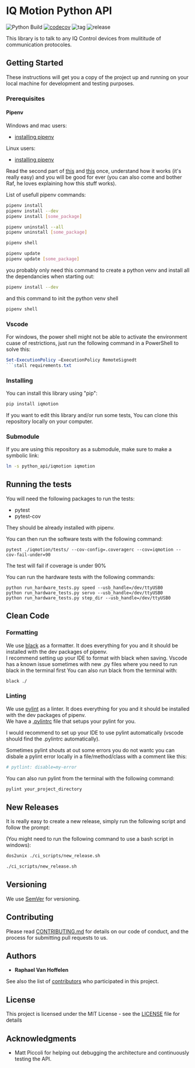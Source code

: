 # IQ Motion Python API

![Python Build](https://github.com/iq-motion-control/iq-module-communication-python/workflows/Python%20Build/badge.svg)
[![codecov](https://codecov.io/gh/iq-motion-control/iq-module-communication-python/branch/master/graph/badge.svg)](https://codecov.io/gh/iq-motion-control/iq-module-communication-python)
![tag](https://img.shields.io/github/v/tag/iq-motion-control/iq-module-communication-python)
![release](https://img.shields.io/github/release/iq-motion-control/iq-module-communication-python/all.svg)

This library is to talk to any IQ Control devices from mulititude of communication protocoles.

## Getting Started

These instructions will get you a copy of the project up and running on your local machine for development and testing purposes.

### Prerequisites

#### Pipenv

Windows and mac users:

- [installing pipenv](https://medium.com/@mahmudahsan/how-to-use-python-pipenv-in-mac-and-windows-1c6dc87b403e)

Linux users:

- [installing pipenv](https://github.com/pypa/pipenv)

Read the second part of [this](https://hackernoon.com/reaching-python-development-nirvana-bb5692adf30c) and [this](https://pipenv-fork.readthedocs.io/en/latest/basics.html) once, understand how it works (it's really easy) and you will be good for ever (you can also come and bother Raf, he loves explaining how this stuff works).

List of usefull pipenv commands:

```bash
pipenv install
pipenv install --dev
pipenv install [some_package]

pipenv uninstall --all
pipenv uninstall [some_package]

pipenv shell

pipenv update
pipenv update [some_package]
```

you probably only need this command to create a python venv and install all the dependancies when starting out:

```bash
pipenv install --dev
```

and this command to init the python venv shell

```bash
pipenv shell
```

### Vscode

For windows, the power shell might not be able to activate the environment cuase of restrictions, just run the following command in a PowerShell to solve this:

```powershell
Set-ExecutionPolicy –ExecutionPolicy RemoteSignedt
```stall requirements.txt
```

### Installing

You can install this library using "pip":

```bash
pip install iqmotion
```

If you want to edit this library and/or run some tests, You can clone this repository locally on your computer.

### Submodule

If you are using this repository as a submodule, make sure to make a symbolic link:

```bash
ln -s python_api/iqmotion iqmotion
```

## Running the tests

You will need the following packages to run the tests:

- pytest
- pytest-cov

They should be already installed with pipenv.

You can then run the software tests with the following command:

```shell
pytest ./iqmotion/tests/ --cov-config=.coveragerc --cov=iqmotion --cov-fail-under=90
```

The test will fail if coverage is under 90%

You can run the hardware tests with the following commands:

```shell
python run_hardware_tests.py speed --usb_handle=/dev/ttyUSB0
python run_hardware_tests.py servo --usb_handle=/dev/ttyUSB0
python run_hardware_tests.py step_dir --usb_handle=/dev/ttyUSB0
```

## Clean Code

### Formatting

We use [black](https://github.com/psf/black) as a formatter. It does everything for you and it should be installed with the dev packages of pipenv.  
I recommend setting up your IDE to format with black when saving. Vscode has a known issue sometimes with new .py files where you need to run black in the terminal first
You can also run black from the terminal with:

```bash
black ./
```

### Linting

We use [pylint](https://www.pylint.org/) as a linter. It does everything for you and it should be installed with the dev packages of pipenv.  
We have a [.pylintrc](./.pylintrc) file that setups your pylint for you.

I would recommend to set up your IDE to use pylint automatically (vscode should find the .pylintrc automatically).

Sometimes pylint shouts at out some errors you do not wantc you can disbale a pylint error locally in a file/method/class with a comment like this:

```python
# pytlint: disable=my-error
```

You can also run pylint from the terminal with the following command:

```bash
pylint your_project_directory
```

## New Releases

It is really easy to create a new release, simply run the following script and follow the prompt:

(You might need to run the following command to use a bash script in windows):

```bash
dos2unix ./ci_scripts/new_release.sh
```

```bash
./ci_scripts/new_release.sh
```

## Versioning

We use [SemVer](http://semver.org/) for versioning.

## Contributing

Please read [CONTRIBUTING.md](https://github.com/iq-motion-control/iq-module-communication-python/blob/master/CONTRIBUTING.md) for details on our code of conduct, and the process for submitting pull requests to us.

## Authors

- **Raphael Van Hoffelen**

See also the list of [contributors](https://github.com/iq-motion-control/iq-module-communication-python/blob/master/contributors.md) who participated in this project.

## License

This project is licensed under the MIT License - see the [LICENSE](https://github.com/iq-motion-control/iq-module-communication-python/blob/master/LICENSE) file for details

## Acknowledgments

- Matt Piccoli for helping out debugging the architecture and continuously testing the API.

